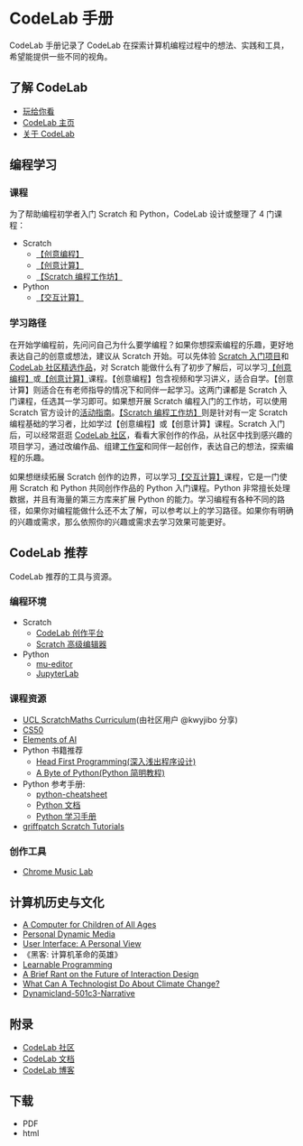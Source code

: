 # CodeLab 手册
CodeLab 手册记录了 CodeLab 在探索计算机编程过程中的想法、实践和工具，希望能提供一些不同的视角。

## 了解 CodeLab
-   [玩给你看](https://www.codelab.club/projects)
-   [CodeLab 主页](https://www.codelab.club)
-   [关于 CodeLab](https://www.codelab.club/blog/2020/09/25/about-codelab-2020)

## 编程学习
### 课程
为了帮助编程初学者入门 Scratch 和 Python，CodeLab 设计或整理了 4 门课程：
-   Scratch
    -   [【创意编程】](https://www.codelab.club/blog/2021/01/19/creativecodingcourse/)
    -   [【创意计算】](https://www.codelab.club/blog/2020/10/16/创意计算授课实践与总结)
    -   [【Scratch 编程工作坊】](https://www.codelab.club/blog/2021/07/16/scratch_workshop/)
-   Python
    -   [【交互计算】](https://www.codelab.club/blog/2021/06/01/interactivecomputing/)

### 学习路径
在开始学编程前，先问问自己为什么要学编程？如果你想探索编程的乐趣，更好地表达自己的创意或想法，建议从 Scratch 开始。可以先体验 [Scratch 入门项目](https://create.codelab.club/starter-projects)和 [CodeLab 社区精选作品](https://create.codelab.club/)，对 Scratch 能做什么有了初步了解后，可以学习[【创意编程】](https://www.codelab.club/blog/2021/01/19/creativecodingcourse/)或[【创意计算】](https://www.codelab.club/blog/2020/10/16/创意计算授课实践与总结)课程。【创意编程】包含视频和学习讲义，适合自学。【创意计算】则适合在有老师指导的情况下和同伴一起学习。这两门课都是 Scratch 入门课程，任选其一学习即可。如果想开展 Scratch 编程入门的工作坊，可以使用 Scratch 官方设计的[活动指南](https://create.codelab.club/ideas)。[【Scratch 编程工作坊】](https://www.codelab.club/blog/2021/07/16/scratch_workshop/)则是针对有一定 Scratch 编程基础的学习者，比如学过【创意编程】或【创意计算】课程。Scratch 入门后，可以经常逛逛 [CodeLab 社区](https://create.codelab.club/explore/projects/all)，看看大家创作的作品，从社区中找到感兴趣的项目学习，通过改编作品、组建[工作室](https://create.codelab.club/explore/studios/all)和同伴一起创作，表达自己的想法，探索编程的乐趣。

如果想继续拓展 Scratch 创作的边界，可以学习[【交互计算】](https://www.codelab.club/blog/2021/06/01/interactivecomputing/)课程，它是一门使用 Scratch 和 Python 共同创作作品的 Python 入门课程。Python 非常擅长处理数据，并且有海量的第三方库来扩展 Python 的能力。学习编程有各种不同的路径，如果你对编程能做什么还不太了解，可以参考以上的学习路径。如果你有明确的兴趣或需求，那么依照你的兴趣或需求去学习效果可能更好。

## CodeLab 推荐
CodeLab 推荐的工具与资源。


### 编程环境
* Scratch
   *  [CodeLab 创作平台](https://create.codelab.club/projects/editor/)  
   *  [Scratch 高级编辑器](https://addon.codelab.club/editor.html)    
*  Python
   *  [mu-editor](https://codewith.mu/)
   *  [JupyterLab](https://jupyter.org/)

### 课程资源
*  [UCL ScratchMaths Curriculum](https://www.ucl.ac.uk/ioe/research/projects/ucl-scratchmaths/ucl-scratchmaths-curriculum)(由社区用户 @kwyjibo 分享)
*  [CS50](https://cs50.harvard.edu/x/2021/)
*  [Elements of AI](https://www.elementsofai.com/)
*  Python 书籍推荐
    *  [Head First Programming(深入浅出程序设计)](https://book.douban.com/subject/10518092/)
    *  [A Byte of Python(Python 简明教程)](https://learnku.com/docs/byte-of-python/2018)
*  Python 参考手册:
    *  [python-cheatsheet](https://github.com/gto76/python-cheatsheet)
    *  [Python 文档](https://docs.python.org/zh-cn/3/)
    *  [Python 学习手册](https://book.douban.com/subject/30364619/)
* [griffpatch Scratch Tutorials](https://www.youtube.com/c/griffpatch/featured)

### 创作工具
* [Chrome Music Lab](https://musiclab.chromeexperiments.com/)

## 计算机历史与文化
* [A Computer for Children of All Ages](https://www.mprove.de/visionreality/media/Kay72a.pdf)
* [Personal Dynamic Media](http://www.newmediareader.com/book_samples/nmr-26-kay.pdf)
* [User Interface: A Personal View](http://worrydream.com/refs/Kay%20-%20User%20Interface,%20a%20Personal%20View.pdf)
* 《黑客: 计算机革命的英雄》
* [Learnable Programming](http://worrydream.com/LearnableProgramming/)
* [A Brief Rant on the Future of Interaction Design](http://worrydream.com/ABriefRantOnTheFutureOfInteractionDesign/)
* [What Can A Technologist Do About Climate Change?](http://worrydream.com/ClimateChange/)
* [Dynamicland-501c3-Narrative](https://dynamicland.org/dynamicland-501c3-narrative.pdf)

## 附录
* [CodeLab 社区](https://create.codelab.club/)
* [CodeLab 文档](https://adapter.codelab.club/)
* [CodeLab 博客](https://www.codelab.club/blog/)


## 下载
*  PDF
*  html
